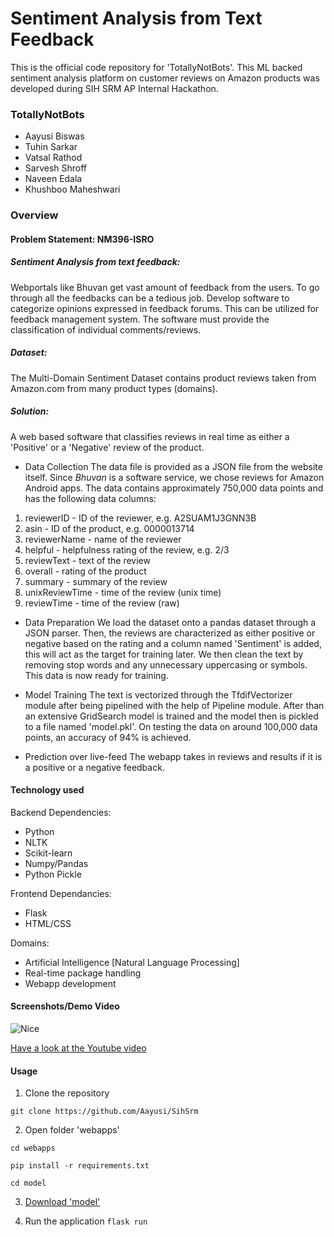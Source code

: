 # Sentiment Analysis from Text Feedback

This is the official code repository for 'TotallyNotBots'. This ML backed sentiment analysis platform on customer reviews on Amazon products was developed during SIH SRM AP Internal Hackathon.

### TotallyNotBots

* Aayusi Biswas
* Tuhin Sarkar
* Vatsal Rathod
* Sarvesh Shroff
* Naveen Edala
* Khushboo Maheshwari

### Overview

#### Problem Statement: NM396-ISRO
##### Sentiment Analysis from text feedback: 
Webportals like Bhuvan get vast amount of feedback from the users. To go through all the feedbacks can be a tedious job. Develop software to categorize opinions expressed in feedback forums. This can be utilized for feedback management system. The software must provide the classification of individual comments/reviews.

##### Dataset:
The Multi-Domain Sentiment Dataset contains product reviews taken from Amazon.com from many product types (domains).

##### Solution:
A web based software that classifies reviews in real time as either a 'Positive' or a 'Negative' review of the product.

* Data Collection
The data file is provided as a JSON file from the website itself. Since *Bhuvan* is a software service, we chose reviews for Amazon Android apps. The data contains approximately 750,000 data points and has the following data columns:

1. reviewerID - ID of the reviewer, e.g. A2SUAM1J3GNN3B
2. asin - ID of the product, e.g. 0000013714
3. reviewerName - name of the reviewer
4. helpful - helpfulness rating of the review, e.g. 2/3
5. reviewText - text of the review
6. overall - rating of the product
7. summary - summary of the review
8. unixReviewTime - time of the review (unix time)
9. reviewTime - time of the review (raw)

* Data Preparation
We load the dataset onto a pandas dataset through a JSON parser. Then, the reviews are characterized as either positive or negative based on the rating and a column named 'Sentiment' is added, this will act as the target for training later. We then clean the text by removing stop words and any unnecessary uppercasing or symbols. This data is now ready for training.

* Model Training
The text is vectorized through the TfdifVectorizer module after being pipelined with the help of Pipeline module. After than an extensive GridSearch model is trained and the model then is pickled to a file named 'model.pkl'. On testing the data on around 100,000 data points, an accuracy of 94% is achieved. 

* Prediction over live-feed
The webapp takes in reviews and results if it is a positive or a negative feedback.

#### Technology used

Backend Dependencies:
* Python
* NLTK
* Scikit-learn
* Numpy/Pandas
* Python Pickle

Frontend Dependancies:
* Flask
* HTML/CSS

Domains:
* Artificial Intelligence [Natural Language Processing]
* Real-time package handling
* Webapp development

#### Screenshots/Demo Video

![Nice](/images/SA.png)

[Have a look at the Youtube video](https://www.youtube.com/watch?v=fJ7LuKQeErI&feature=youtu.be)

#### Usage

1. Clone the repository

```git clone https://github.com/Aayusi/SihSrm```  

2. Open folder 'webapps'

```cd webapps```

```pip install -r requirements.txt```

```cd model```

3. [Download 'model'](https://drive.google.com/uc?id=1DFx7JbfGkn61dUlGMG04lnTYl_iMCZhi&export=download)

4. Run the application
```flask run```

